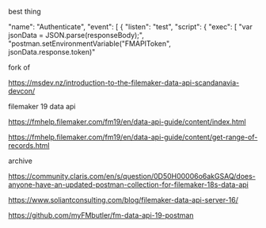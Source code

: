 best thing

"name": "Authenticate",
			"event": [
				{
					"listen": "test",
					"script": {
						"exec": [
							"var jsonData = JSON.parse(responseBody);",
							"postman.setEnvironmentVariable(\"FMAPIToken\", jsonData.response.token)"


fork of

https://msdev.nz/introduction-to-the-filemaker-data-api-scandanavia-devcon/


filemaker 19 data api

https://fmhelp.filemaker.com/fm19/en/data-api-guide/content/index.html

https://fmhelp.filemaker.com/fm19/en/data-api-guide/content/get-range-of-records.html



archive

https://community.claris.com/en/s/question/0D50H00006o6akGSAQ/does-anyone-have-an-updated-postman-collection-for-filemaker-18s-data-api

https://www.soliantconsulting.com/blog/filemaker-data-api-server-16/

https://github.com/myFMbutler/fm-data-api-19-postman
